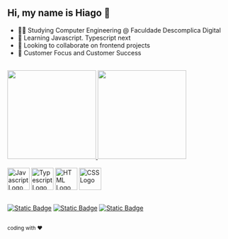 ## Hi, my name is Hiago 👋

- 🧑‍💻 Studying Computer Engineering @ Faculdade Descomplica Digital
- 🌱 Learning Javascript. Typescript next
- 🧩 Looking to collaborate on frontend projects
- 👤 Customer Focus and Customer Success
<br>

<div>
  <a href="https://hiagosouza.com" target="_blank">
    <img height=200em src="https://github-readme-stats.vercel.app/api?username=ohiagosouza&show_icons=true&theme=radical&hide_rank=true&include_all_commits=true"/>
    <img height=200em src="https://github-readme-stats.vercel.app/api/top-langs/?username=ohiagosouza&layout=donut&langs_count=5&theme=radical&include_all_commits=true" />
  </a>
</div><br>

<div>
  <img src="https://cdn.jsdelivr.net/gh/devicons/devicon/icons/javascript/javascript-original.svg" alt="Javascript Logo" title="Javascript" height="50px" />
  <img src="https://cdn.jsdelivr.net/gh/devicons/devicon/icons/typescript/typescript-original.svg" alt="Typescript Logo" title="Typescript" height="50px" />
  <img src="https://cdn.jsdelivr.net/gh/devicons/devicon/icons/html5/html5-plain.svg" alt="HTML Logo" title="HTML" height="50px" />
  <img src="https://cdn.jsdelivr.net/gh/devicons/devicon/icons/css3/css3-plain.svg" alt="CSS Logo" title="CSS" height="50px" />
</div>

##

<div>
  <a href="https://linkedin.com/in/ohiagosouza" target="_blank"><img alt="Static Badge" src="https://img.shields.io/badge/linkedin-logo?style=for-the-badge&logo=linkedin&logoColor=%23FFF&color=%230A66C2" target="_blank"></a>
  <a href="https://instagram.com/hiagosouza.dev" target="_blank"><img alt="Static Badge" src="https://img.shields.io/badge/instagram-logo?style=for-the-badge&logo=Instagram&logoColor=%23FFF&color=%23E4405F" target="_blank"></a>
  <a href="mailto:ohiagossouza@gmail.com" target="_blank"><img alt="Static Badge" src="https://img.shields.io/badge/gmail-logo?style=for-the-badge&logo=gmail&logoColor=%23FFF&color=%23EA4335" target="_blank"></a>
</div>

##
<div>
  <sup>coding with ❤️</sup>
</div>
